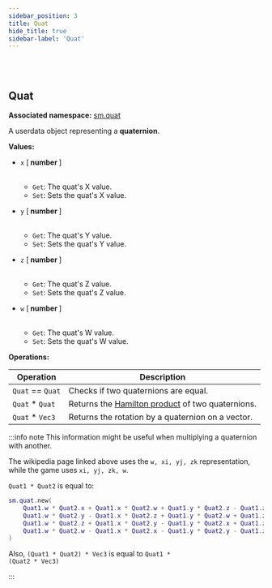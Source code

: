 ```yaml
---
sidebar_position: 3
title: Quat
hide_title: true
sidebar-label: 'Quat'
---
```


<br></br>

## Quat

**Associated namespace:** [sm.quat](/lua/Terrain-Script-Environment/Static-Functions/sm.quat)

A userdata object representing a <strong>quaternion</strong>.

<strong>Values:</strong>

- <code>x</code> [<strong> number </strong>] <br></br>

	- <code>Get</code>: The quat's X value.
	- <code>Set</code>: Sets the quat's X value.


- <code>y</code> [<strong> number </strong>] <br></br>

	- <code>Get</code>: The quat's Y value.
	- <code>Set</code>: Sets the quat's Y value.


- <code>z</code> [<strong> number </strong>] <br></br>

	- <code>Get</code>: The quat's Z value.
	- <code>Set</code>: Sets the quat's Z value.


- <code>w</code> [<strong> number </strong>] <br></br>

	- <code>Get</code>: The quat's W value.
	- <code>Set</code>: Sets the quat's W value.


<strong>Operations:</strong>

| Operation   | Description |
| ----------- | ----------- |
| <code>Quat</code> == <code>Quat</code> | Checks if two quaternions are equal. |
| <code>Quat</code> * <code>Quat</code> | Returns the [Hamilton product](https://en.wikipedia.org/wiki/Quaternion#Hamilton_product) of two quaternions. |
| <code>Quat</code> * <code>Vec3</code> | Returns the rotation by a quaternion on a vector. |

:::info note
This information might be useful when multiplying a quaternion with another.

The wikipedia page linked above uses the <code>w, xi, yj, zk</code> representation, while the game uses <code>xi, yj, zk, w</code>.

<code>Quat1 &#42; Quat2</code> is equal to:

```lua
sm.quat.new(
    Quat1.w * Quat2.x + Quat1.x * Quat2.w + Quat1.y * Quat2.z - Quat1.z * Quat2.y,
    Quat1.w * Quat2.y - Quat1.x * Quat2.z + Quat1.y * Quat2.w + Quat1.z * Quat2.x,
    Quat1.w * Quat2.z + Quat1.x * Quat2.y - Quat1.y * Quat2.x + Quat1.z * Quat2.w,
    Quat1.w * Quat2.w - Quat1.x * Quat2.x - Quat1.y * Quat2.y - Quat1.z * Quat2.z
)
```

Also, <code>(Quat1 &#42; Quat2) &#42; Vec3</code> is equal to <code>Quat1 &#42; (Quat2 &#42; Vec3)</code>

:::